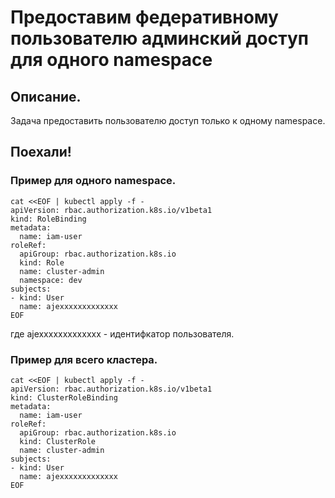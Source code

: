 # Предоставим федеративному пользователю админский доступ для одного namespace

## Описание.
Задача предоставить пользователю доступ только к одному namespace.

## Поехали!

### Пример для одного namespace.
```
cat <<EOF | kubectl apply -f -
apiVersion: rbac.authorization.k8s.io/v1beta1
kind: RoleBinding
metadata:
  name: iam-user
roleRef:
  apiGroup: rbac.authorization.k8s.io
  kind: Role
  name: cluster-admin
  namespace: dev
subjects:
- kind: User
  name: ajexxxxxxxxxxxxx
EOF
```
где ajexxxxxxxxxxxxx - идентифкатор пользователя.

### Пример для всего кластера.
```
cat <<EOF | kubectl apply -f -
apiVersion: rbac.authorization.k8s.io/v1beta1
kind: ClusterRoleBinding
metadata:
  name: iam-user
roleRef:
  apiGroup: rbac.authorization.k8s.io
  kind: ClusterRole
  name: cluster-admin
subjects:
- kind: User
  name: ajexxxxxxxxxxxxx
EOF
```
